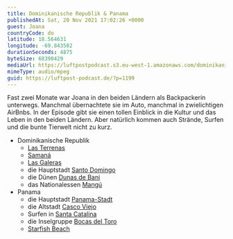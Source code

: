 ```yaml
---
title: Dominikanische Republik & Panama
publishedAt: Sat, 20 Nov 2021 17:02:26 +0000
guest: Joana
countryCode: do
latitude: 18.564631
longitude: -69.843582
durationSeconds: 4875
byteSize: 68390429
mediaUrl: https://luftpostpodcast.s3.eu-west-1.amazonaws.com/dominikanische-republik-panama.mp3
mimeType: audio/mpeg
guid: https://luftpost-podcast.de/?p=1199
---
```


Fast zwei Monate war Joana in den beiden Ländern als Backpackerin unterwegs. Manchmal übernachtete sie im Auto, manchmal in zwielichtigen AirBnbs. In der Episode gibt sie einen tollen Einblick in die Kultur und das Leben in den beiden Ländern. Aber natürlich kommen auch Strände, Surfen und die bunte Tierwelt nicht zu kurz.
* Dominikanische Republik  
   * [Las Terrenas](https://de.wikipedia.org/wiki/Las%5FTerrenas)  
   * [Samaná](https://de.wikipedia.org/wiki/Saman%C3%A1)  
   * [Las Galeras](https://www.lonelyplanet.com/dominican-republic/peninsula-de-samana/las-galeras)  
   * die Hauptstadt [Santo Domingo](https://de.wikipedia.org/wiki/Santo%5FDomingo)  
   * die Dünen [Dunas de Bani](https://www.tripadvisor.co.uk/Attraction%5FReview-g2181425-d7931323-Reviews-Dunas%5Fde%5FBani-Bani%5FPeravia%5FProvince%5FDominican%5FRepublic.html)  
   * das Nationalessen [Mangú](https://en.wikipedia.org/wiki/Mang%C3%BA)
* Panama  
   * die Hauptstadt [Panama-Stadt](https://de.wikipedia.org/wiki/Panama-Stadt)  
   * die Altstadt [Casco Viejo](https://de.wikipedia.org/wiki/Casco%5FViejo%5F%28Panama%29%29)  
   * Surfen in [Santa Catalina](https://www.tourismpanama.com/places-to-visit/veraguas/santa-catalina/)  
   * die Inselgruppe [Bocas del Toro](https://de.wikipedia.org/wiki/Provinz%5FBocas%5Fdel%5FToro)  
   * [Starfish Beach](https://www.tripadvisor.co.uk/Attraction%5FReview-g304171-d3198950-Reviews-Starfish%5FBeach-Bocas%5FTown%5FIsla%5FColon%5FBocas%5Fdel%5FToro%5FProvince.html)
